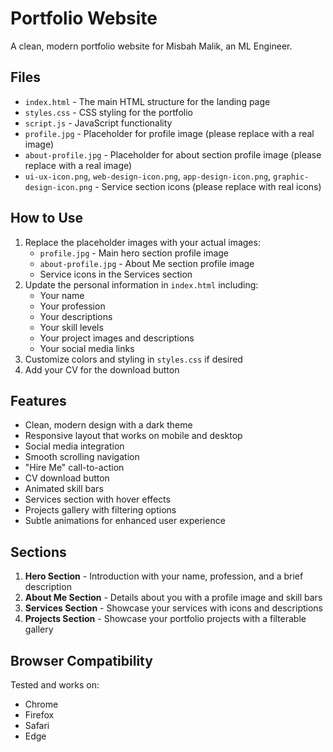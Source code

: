 # Portfolio Website

A clean, modern portfolio website for Misbah Malik, an ML Engineer.

## Files

- `index.html` - The main HTML structure for the landing page
- `styles.css` - CSS styling for the portfolio
- `script.js` - JavaScript functionality
- `profile.jpg` - Placeholder for profile image (please replace with a real image)
- `about-profile.jpg` - Placeholder for about section profile image (please replace with a real image)
- `ui-ux-icon.png`, `web-design-icon.png`, `app-design-icon.png`, `graphic-design-icon.png` - Service section icons (please replace with real icons)

## How to Use

1. Replace the placeholder images with your actual images:
   - `profile.jpg` - Main hero section profile image
   - `about-profile.jpg` - About Me section profile image
   - Service icons in the Services section
2. Update the personal information in `index.html` including:
   - Your name
   - Your profession
   - Your descriptions
   - Your skill levels
   - Your project images and descriptions
   - Your social media links
3. Customize colors and styling in `styles.css` if desired
4. Add your CV for the download button

## Features

- Clean, modern design with a dark theme
- Responsive layout that works on mobile and desktop
- Social media integration
- Smooth scrolling navigation
- "Hire Me" call-to-action
- CV download button
- Animated skill bars
- Services section with hover effects
- Projects gallery with filtering options
- Subtle animations for enhanced user experience

## Sections

1. **Hero Section** - Introduction with your name, profession, and a brief description
2. **About Me Section** - Details about you with a profile image and skill bars
3. **Services Section** - Showcase your services with icons and descriptions
4. **Projects Section** - Showcase your portfolio projects with a filterable gallery

## Browser Compatibility

Tested and works on:
- Chrome
- Firefox
- Safari
- Edge 